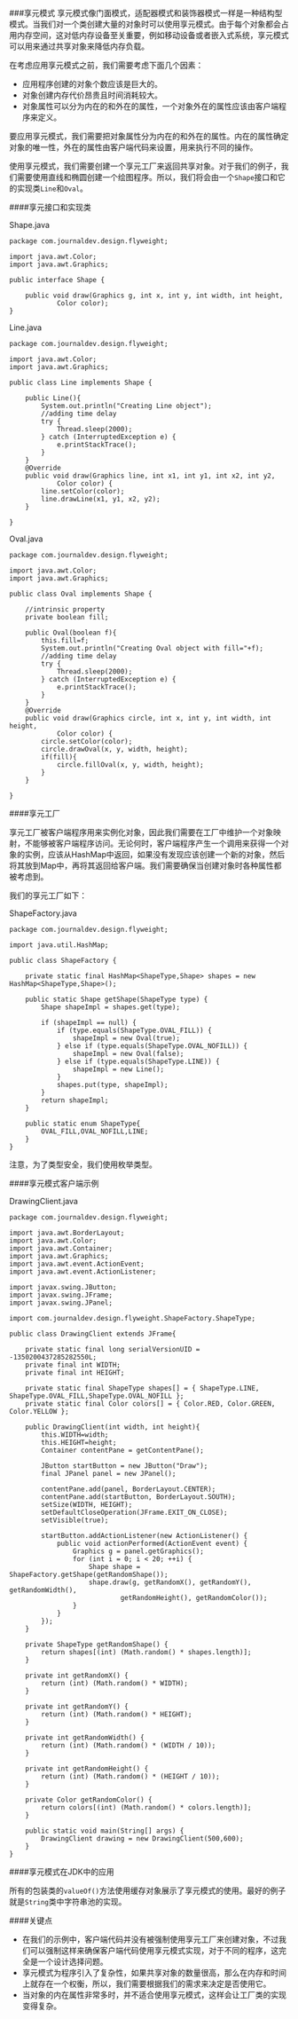 ###享元模式
享元模式像门面模式，适配器模式和装饰器模式一样是一种结构型模式。当我们对一个类创建大量的对象时可以使用享元模式。由于每个对象都会占用内存空间，这对低内存设备至关重要，例如移动设备或者嵌入式系统，享元模式可以用来通过共享对象来降低内存负载。

在考虑应用享元模式之前，我们需要考虑下面几个因素：
- 应用程序创建的对象个数应该是巨大的。
- 对象创建内存代价昂贵且时间消耗较大。
- 对象属性可以分为内在的和外在的属性，一个对象外在的属性应该由客户端程序来定义。

要应用享元模式，我们需要把对象属性分为内在的和外在的属性。内在的属性确定对象的唯一性，外在的属性由客户端代码来设置，用来执行不同的操作。

使用享元模式，我们需要创建一个享元工厂来返回共享对象。对于我们的例子，我们需要使用直线和椭圆创建一个绘图程序。所以，我们将会由一个<code>Shape</code>接口和它的实现类<code>Line</code>和<code>Oval</code>。

####享元接口和实现类

Shape.java

    package com.journaldev.design.flyweight;
 
	import java.awt.Color;
	import java.awt.Graphics;
	 
	public interface Shape {
	 
	    public void draw(Graphics g, int x, int y, int width, int height,
	            Color color);
	}

Line.java

    package com.journaldev.design.flyweight;
 
	import java.awt.Color;
	import java.awt.Graphics;
	 
	public class Line implements Shape {
	 
	    public Line(){
	        System.out.println("Creating Line object");
	        //adding time delay
	        try {
	            Thread.sleep(2000);
	        } catch (InterruptedException e) {
	            e.printStackTrace();
	        }
	    }
	    @Override
	    public void draw(Graphics line, int x1, int y1, int x2, int y2,
	            Color color) {
	        line.setColor(color);
	        line.drawLine(x1, y1, x2, y2);
	    }
	 
	}

Oval.java

    package com.journaldev.design.flyweight;
 
	import java.awt.Color;
	import java.awt.Graphics;
	 
	public class Oval implements Shape {
	     
	    //intrinsic property
	    private boolean fill;
	     
	    public Oval(boolean f){
	        this.fill=f;
	        System.out.println("Creating Oval object with fill="+f);
	        //adding time delay
	        try {
	            Thread.sleep(2000);
	        } catch (InterruptedException e) {
	            e.printStackTrace();
	        }
	    }
	    @Override
	    public void draw(Graphics circle, int x, int y, int width, int height,
	            Color color) {
	        circle.setColor(color);
	        circle.drawOval(x, y, width, height);
	        if(fill){
	            circle.fillOval(x, y, width, height);
	        }
	    }
	 
	}

####享元工厂

享元工厂被客户端程序用来实例化对象，因此我们需要在工厂中维护一个对象映射，不能够被客户端程序访问。无论何时，客户端程序产生一个调用来获得一个对象的实例，应该从HashMap中返回，如果没有发现应该创建一个新的对象，然后将其放到Map中，再将其返回给客户端。我们需要确保当创建对象时各种属性都被考虑到。


我们的享元工厂如下：

ShapeFactory.java

    package com.journaldev.design.flyweight;
 
	import java.util.HashMap;
	 
	public class ShapeFactory {
	 
	    private static final HashMap<ShapeType,Shape> shapes = new HashMap<ShapeType,Shape>();
	 
	    public static Shape getShape(ShapeType type) {
	        Shape shapeImpl = shapes.get(type);
	 
	        if (shapeImpl == null) {
	            if (type.equals(ShapeType.OVAL_FILL)) {
	                shapeImpl = new Oval(true);
	            } else if (type.equals(ShapeType.OVAL_NOFILL)) {
	                shapeImpl = new Oval(false);
	            } else if (type.equals(ShapeType.LINE)) {
	                shapeImpl = new Line();
	            }
	            shapes.put(type, shapeImpl);
	        }
	        return shapeImpl;
	    }
	     
	    public static enum ShapeType{
	        OVAL_FILL,OVAL_NOFILL,LINE;
	    }
	}

注意，为了类型安全，我们使用枚举类型。

####享元模式客户端示例

DrawingClient.java

    package com.journaldev.design.flyweight;
 
	import java.awt.BorderLayout;
	import java.awt.Color;
	import java.awt.Container;
	import java.awt.Graphics;
	import java.awt.event.ActionEvent;
	import java.awt.event.ActionListener;
	 
	import javax.swing.JButton;
	import javax.swing.JFrame;
	import javax.swing.JPanel;
	 
	import com.journaldev.design.flyweight.ShapeFactory.ShapeType;
	 
	public class DrawingClient extends JFrame{
	 
	    private static final long serialVersionUID = -1350200437285282550L;
	    private final int WIDTH;
	    private final int HEIGHT;
	 
	    private static final ShapeType shapes[] = { ShapeType.LINE, ShapeType.OVAL_FILL,ShapeType.OVAL_NOFILL };
	    private static final Color colors[] = { Color.RED, Color.GREEN, Color.YELLOW };
	     
	    public DrawingClient(int width, int height){
	        this.WIDTH=width;
	        this.HEIGHT=height;
	        Container contentPane = getContentPane();
	 
	        JButton startButton = new JButton("Draw");
	        final JPanel panel = new JPanel();
	 
	        contentPane.add(panel, BorderLayout.CENTER);
	        contentPane.add(startButton, BorderLayout.SOUTH);
	        setSize(WIDTH, HEIGHT);
	        setDefaultCloseOperation(JFrame.EXIT_ON_CLOSE);
	        setVisible(true);
	 
	        startButton.addActionListener(new ActionListener() {
	            public void actionPerformed(ActionEvent event) {
	                Graphics g = panel.getGraphics();
	                for (int i = 0; i < 20; ++i) {
	                    Shape shape = ShapeFactory.getShape(getRandomShape());
	                    shape.draw(g, getRandomX(), getRandomY(), getRandomWidth(),
	                            getRandomHeight(), getRandomColor());
	                }
	            }
	        });
	    }
	     
	    private ShapeType getRandomShape() {
	        return shapes[(int) (Math.random() * shapes.length)];
	    }
	 
	    private int getRandomX() {
	        return (int) (Math.random() * WIDTH);
	    }
	 
	    private int getRandomY() {
	        return (int) (Math.random() * HEIGHT);
	    }
	 
	    private int getRandomWidth() {
	        return (int) (Math.random() * (WIDTH / 10));
	    }
	 
	    private int getRandomHeight() {
	        return (int) (Math.random() * (HEIGHT / 10));
	    }
	 
	    private Color getRandomColor() {
	        return colors[(int) (Math.random() * colors.length)];
	    }
	 
	    public static void main(String[] args) {
	        DrawingClient drawing = new DrawingClient(500,600);
	    }
	}

####享元模式在JDK中的应用

所有的包装类的<code>valueOf()</code>方法使用缓存对象展示了享元模式的使用。最好的例子就是<code>String</code>类中字符串池的实现。

####关键点

- 在我们的示例中，客户端代码并没有被强制使用享元工厂来创建对象，不过我们可以强制这样来确保客户端代码使用享元模式实现，对于不同的程序，这完全是一个设计选择问题。
- 享元模式为程序引入了复杂性，如果共享对象的数量很高，那么在内存和时间上就存在一个权衡，所以，我们需要根据我们的需求来决定是否使用它。
- 当对象的内在属性非常多时，并不适合使用享元模式，这样会让工厂类的实现变得复杂。
